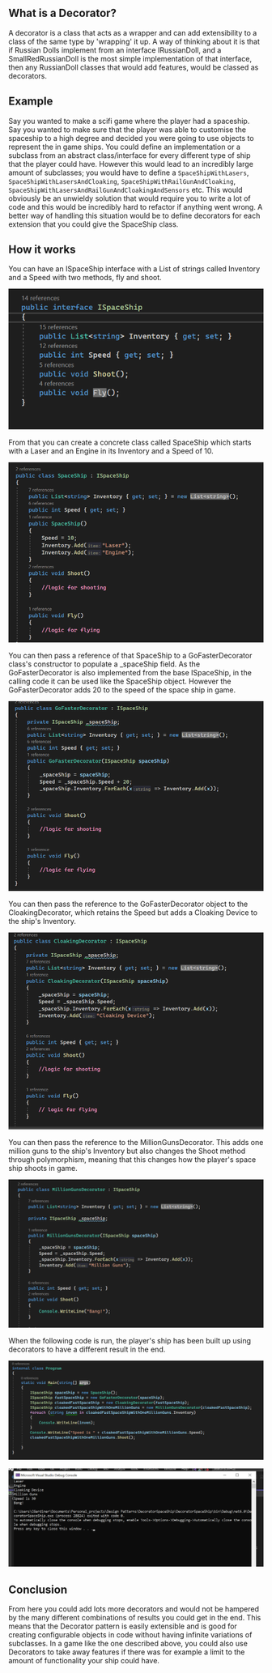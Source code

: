 ## What is a Decorator?

A decorator is a class that acts as a wrapper and can add extensibility to a class of the same type by 'wrapping' it up. A way of thinking about it is that if Russian Dolls implement from an interface IRussianDoll, and a SmallRedRussianDoll is the most simple implementation of that interface, then any RussianDoll classes that would add features, would be classed as decorators.

## Example

Say you wanted to make a scifi game where the player had a spaceship. Say you wanted to make sure that the player was able to customise the spaceship to a high degree and decided you were going to use objects to represent the in game ships. You could define an implementation or a subclass from an abstract class/interface for every different type of ship that the player could have. However this would lead to an incredibly large amount of subclasses; you would have to define a `SpaceShipWithLasers`, `SpaceShipWithLasersAndCloaking`, `SpaceShipWithRailGunAndCloaking`, `SpaceShipWithLasersAndRailGunAndCloakingAndSensors` etc. This would obviously be an unwieldy solution that would require you to write a lot of code and this would be incredibly hard to refactor if anything went wrong. A better way of handling this situation would be to define decorators for each extension that you could give the SpaceShip class.

## How it works
You can have an ISpaceShip interface with a List of strings called Inventory and a Speed with two methods, fly and shoot.

![ISpaceShip](./images/ISpaceShip.png)

From that you can create a concrete class called SpaceShip which starts with a Laser and an Engine in its Inventory and a Speed of 10.

![SpaceShip](./images/SpaceShip.png)

You can then pass a reference of that SpaceShip to a GoFasterDecorator class's constructor to populate a _spaceShip field. As the GoFasterDecorator is also implemented from the base ISpaceShip, in the calling code it can be used like the SpaceShip object. However the GoFasterDecorator adds 20 to the speed of the space ship in game.

![GoFasterDecorator](./images/GoFasterDecorator.png)

You can then pass the reference to the GoFasterDecorator object to the CloakingDecorator, which retains the Speed but adds a Cloaking Device to the ship's Inventory.

![CloakingDecorator](./images/CloakingDecorator.png)

You can then pass the reference to the MillionGunsDecorator. This adds one million guns to the ship's Inventory but also changes the Shoot method through polymorphism, meaning that this changes how the player's space ship shoots in game.

![MillionGunsDecorator](./images/MillionGunsDecorator.png)

When the following code is run, the player's ship has been built up using decorators to have a different result in the end.

![Calling code](./images/SpaceShipCallingCode.png)

![Called code](./images/SpaceShipCalledCode.png)

## Conclusion
From here you could add lots more decorators and would not be hampered by the many different combinations of results you could get in the end. This means that the Decorator pattern is easily extensible and is good for creating configurable objects in code without having infinite variations of subclasses. In a game like the one described above, you could also use Decorators to take away features if there was for example a limit to the amount of functionality your ship could have.




